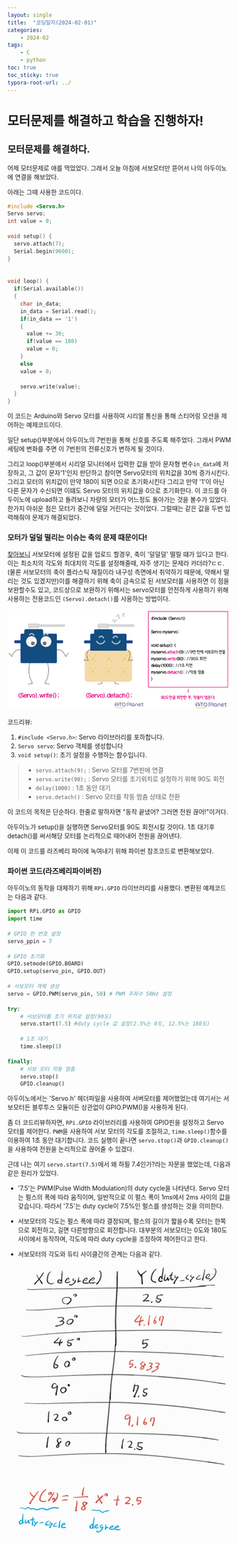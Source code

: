 ```yaml
---
layout: single
title:  "코딩일지(2024-02-01)"
categories: 
    - 2024-02
tags:
    - C
    - python
toc: true
toc_sticky: true
typora-root-url: ../
---
```





# 모터문제를 해결하고 학습을 진행하자!

## 모터문제를 해결하다.

어제 모터문제로 애를 먹었었다. 그래서 오늘 아침에 서보모터만 뜯어서 나의 아두이노에 연결을 해보았다.

아래는 그때 사용한 코드이다.

```c
#include <Servo.h>
Servo servo;
int value = 0;

void setup() {
  servo.attach(7);
  Serial.begin(9600);
}


void loop() {
  if(Serial.available())
  {
    char in_data;
    in_data = Serial.read();
    if(in_data == '1')
    {
      value += 30;
      if(value == 180)
      value = 0;
    }
    else
    value = 0;

    servo.write(value);
  }
}
```

이 코드는 Arduino와 Servo 모터를 사용하여 시리얼 통신을 통해 스티어링 모션을 제어하는 예제코드이다.

일단 setup()부분에서 아두이노의 7번핀을 통해 신호를 주도록 해주었다. 그래서 PWM세팅에 변화를 주면 이 7번핀의 전류신호가 변하게 될 것이다.

그리고 loop()부분에서 시리얼 모니터에서 입력한 값을 받아 문자형 변수`in_data`에 저장하고, 그 값이 문자'1'인지 판단하고 참이면 Servo모터의 위치값을 30씩 증가시킨다. 그리고 모터의 위치값이 만약 180이 되면 0으로 초기화시킨다 그리고 만약 '1'이 아닌 다른 문자가 수신되면 이떄도 Servo 모터의 위치값을 0으로 초기화한다. 이 코드를 아두이노에 upload하고 돌려보니 차량의 모터가 어느정도 돌아가는 것을 볼수가 있었다. 한가지 아쉬운 점은 모터가 중간에 덜덜 거린다는 것이었다. 그럴때는 같은 값을 두번 입력해줘야 문제가 해결되었다.

### 모터가 덜덜 떨리는 이슈는 축의 문제 때문이다!

[찾아보니](https://blog.naver.com/dokkosam/221387857799) 서보모터에 설정된 값을 업로드 할경우, 축이 '덜덜덜' 떨릴 떄가 있다고 한다. 이는 최소치의 각도와 최대치의 각도를 설정해줄때, 자주 생기는 문제라 카더라?ㄷㄷ. (물론 서보모터의 축이 플라스틱 재질이라 내구성 측면에서 취약하기 때문에, 약해서 떨리는 것도 있겠지만)이를 해결하기 위해 축이 금속으로 된 서보모터를 사용하면 이 점을 보완할수도 있고, 코드상으로 보완하기 위해서는 servo모터를 안전하게 사용하기 위해 사용하는 전용코드인 `(Servo).detach()`를 사용하는 방법이다.

![image-20240201135535128](/images/2024-02-01-codinglog(33)/image-20240201135535128.png)

코드리뷰:

1. `#include <Servo.h>`: Servo 라이브러리를 포하합니다.
2. `Servo servo`: Servo 객체를 생성합니다
3. `void setup()`: 초기 설정을 수행하는 함수입니다.

> - `servo.attach(9);` : Servo 모터를 7번핀에 연결
> - `servo.write(90);` : Servo 모터를 초기위치로 설정하기 위해 90도 회전
> - `delay(1000)` : 1초 동안 대기
> - `servo.detach()` : Servo 모터를 작동 멈춤 상태로 전환

이 코드의 목적은 단순하다. 한줄로 말하자면 "동작 끝냈어? 그러면 전원 끊어!"이거다.

아두이노가 setup()을 실행하면 Servo모터를 90도 회전시킬 것이다. 1초 대기후 detach()를 써서해당 모터를 논리적으로 때어내어 전원을 끊어낸다.

이제 이 코드를 라즈베리 파이에 녹여내기 위해 파이썬 참조코드로 변환해보았다.

### 파이썬 코드(라즈베리파이버전)

아두이노의 동작을 대체하기 위해 `RPi.GPIO` 라이브러리를 사용했다. 변환된 예제코드는 다음과 같다.

```python
import RPi.GPIO as GPIO
import time

# GPIO 핀 번호 설정
servo_ppin = 7

# GPIO 초기화
GPIO.setmode(GPIO.BOARD)
GPIO.setup(servo_pin, GPIO.OUT)

# 서보모터 객체 생성
servo = GPIO.PWM(servo_pin, 50) # PWM 주파수 50Hz 설정

try:
	# 서보모터를 초기 위치로 설정(90도)
    servo.start(7.5) #duty cycle 값 설정(2.5%는 0도, 12.5%는 180도)
    
    # 1초 대기
    time.sleep(1)

finally:
    # 서보 모터 작동 멈춤
    servo.stop()
    GPIO.cleanup()
```

아두이노에서는 'Servo.h' 헤더파일을 사용하여 서버모터를 제어했었는데 여기서는 서보모터든 블루투스 모듈이든 상관없이 GPIO.PWM()을 사용하게 된다.

좀 더 코드리뷰하자면, `RPi.GPIO` 라이브러리를 사용하여 GPIO핀을 설정하고 Servo 모터를 제어한다. `PWM`을 사용하여 서보 모터의 각도를 조절하고, `time.sleep()`함수를 이용하여 1초 동안 대기합니다. 코드 실행이 끝나면 `servo.stop()`과  `GPIO.cleanup()`을 사용하여 전원을 논리적으로 끊어줄 수 있겠다.

근데 나는 여기 `servo.start(7.5)`에서 왜 하필 7.4인가?라는 자문을 했었는데, 다음과 같은 원리가 있었다.

- '7.5'는 PWM(Pulse Width Modulation)의 duty cycle을 나타낸다. Servo 모터는 펄스의 폭에 따라 움직이며, 일반적으로 이 펄스 폭이 1ms에서 2ms 사이의 값을 갖습니다. 따라서 '7.5'는 duty cycle이 7.5%인 펄스를 생성하는 것을 의미한다.

- 서보모터의 각도는 펄스 폭에 따라 결정되며, 펄스의 길이가 짧을수록 모터는 한쪽으로 회전하고, 길면 다른방향으로 회전합니다. 대부분의 서보모터는 0도와 180도 사이에서 동작하며, 각도에 따라 duty cycle을 조정하여 제어한다고 한다.
- 서보모터의 각도와 듀티 사이클간의 관계는 다음과 같다.

<div style="text-align:center;">
    <img src="/images/2024-02-01-codinglog(33)/image-20240201152541276.png" alt="image-20231230154210231" style="zoom:100%;" />
</div>















